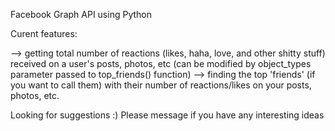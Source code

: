 Facebook Graph API using Python

Curent features:

--> getting total number of reactions (likes, haha, love, and other shitty stuff) received on a user's posts, photos, etc (can be modified by object_types parameter passed to top_friends() function)
--> finding the top 'friends' (if you want to call them) with their number of reactions/likes on your posts, photos, etc.

Looking for suggestions :) Please message if you have any interesting ideas
